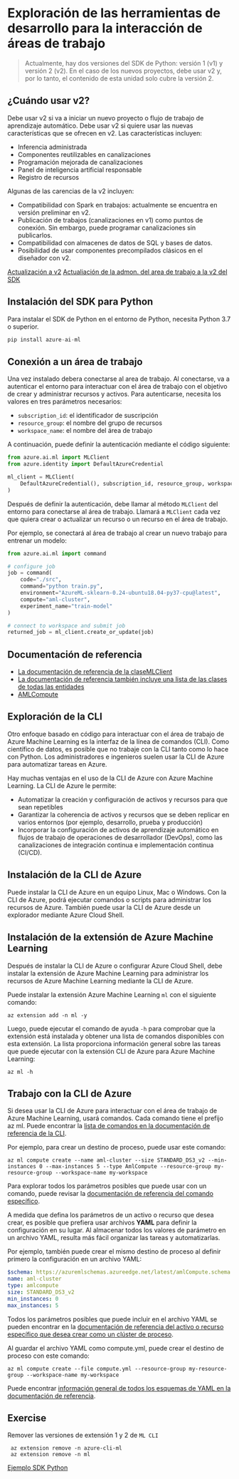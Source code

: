 # Exploración de las herramientas de desarrollo para la interacción de áreas de trabajo

> Actualmente, hay dos versiones del SDK de Python: versión 1 (v1) y versión 2 (v2). En el caso de los nuevos proyectos, debe usar v2 y, por lo tanto, el contenido de esta unidad solo cubre la versión 2.

## ¿Cuándo usar v2?

Debe usar v2 si va a iniciar un nuevo proyecto o flujo de trabajo de aprendizaje automático. Debe usar v2 si quiere usar las nuevas características que se ofrecen en v2. Las características incluyen:

- Inferencia administrada
- Componentes reutilizables en canalizaciones
- Programación mejorada de canalizaciones
- Panel de inteligencia artificial responsable
- Registro de recursos

Algunas de las carencias de la v2 incluyen:

- Compatibilidad con Spark en trabajos: actualmente se encuentra en versión preliminar en v2.
- Publicación de trabajos (canalizaciones en v1) como puntos de conexión. Sin embargo, puede programar canalizaciones sin publicarlos.
- Compatibilidad con almacenes de datos de SQL y bases de datos.
- Posibilidad de usar componentes precompilados clásicos en el diseñador con v2.

[Actualización a v2](https://learn.microsoft.com/es-es/azure/machine-learning/how-to-migrate-from-v1?view=azureml-api-2)
[Actualiación de la admon. del area de trabajo a la v2 del SDK](https://learn.microsoft.com/es-es/azure/machine-learning/migrate-to-v2-resource-workspace?view=azureml-api-2)

## Instalación del SDK para Python

Para instalar el SDK de Python en el entorno de Python, necesita Python 3.7 o superior.

```Python
pip install azure-ai-ml
```

## Conexión a un área de trabajo

Una vez instalado debera conectarse al area de trabajo. Al conectarse, va a autenticar el entorno para interactuar con el área de trabajo con el objetivo de crear y administrar recursos y activos.
Para autenticarse, necesita los valores en tres parámetros necesarios:

- `subscription_id`: el identificador de suscripción
- `resource_group`: el nombre del grupo de recursos
- `workspace_name`: el nombre del área de trabajo

A continuación, puede definir la autenticación mediante el código siguiente:

```Python
from azure.ai.ml import MLClient
from azure.identity import DefaultAzureCredential

ml_client = MLClient(
    DefaultAzureCredential(), subscription_id, resource_group, workspace
)
```

Después de definir la autenticación, debe llamar al método `MLClient` del entorno para conectarse al área de trabajo. Llamará a `MLClient` cada vez que quiera crear o actualizar un recurso o un recurso en el área de trabajo.

Por ejemplo, se conectará al área de trabajo al crear un nuevo trabajo para entrenar un modelo:

```Python
from azure.ai.ml import command

# configure job
job = command(
    code="./src",
    command="python train.py",
    environment="AzureML-sklearn-0.24-ubuntu18.04-py37-cpu@latest",
    compute="aml-cluster",
    experiment_name="train-model"
)

# connect to workspace and submit job
returned_job = ml_client.create_or_update(job)
```

## Documentación de referencia

- [La documentación de referencia de la claseMLClient](https://learn.microsoft.com/es-es/python/api/azure-ai-ml/azure.ai.ml.mlclient?view=azure-python)
- [La documentación de referencia también incluye una lista de las clases de todas las entidades](https://learn.microsoft.com/es-es/python/api/azure-ai-ml/azure.ai.ml.entities?view=azure-python)
- [AMLCompute](https://learn.microsoft.com/es-es/python/api/azure-ai-ml/azure.ai.ml.entities.amlcompute?view=azure-python)

## Exploración de la CLI

Otro enfoque basado en código para interactuar con el área de trabajo de Azure Machine Learning es la interfaz de la línea de comandos (CLI). Como científico de datos, es posible que no trabaje con la CLI tanto como lo hace con Python. Los administradores e ingenieros suelen usar la CLI de Azure para automatizar tareas en Azure.

Hay muchas ventajas en el uso de la CLI de Azure con Azure Machine Learning. La CLI de Azure le permite:

- Automatizar la creación y configuración de activos y recursos para que sean repetibles
- Garantizar la coherencia de activos y recursos que se deben replicar en varios entornos (por ejemplo, desarrollo, prueba y producción)
- Incorporar la configuración de activos de aprendizaje automático en flujos de trabajo de operaciones de desarrollador (DevOps), como las canalizaciones de integración continua e implementación continua (CI/CD).

## Instalación de la CLI de Azure

Puede instalar la CLI de Azure en un equipo Linux, Mac o Windows. Con la CLI de Azure, podrá ejecutar comandos o scripts para administrar los recursos de Azure. También puede usar la CLI de Azure desde un explorador mediante Azure Cloud Shell.

## Instalación de la extensión de Azure Machine Learning

Después de instalar la CLI de Azure o configurar Azure Cloud Shell, debe instalar la extensión de Azure Machine Learning para administrar los recursos de Azure Machine Learning mediante la CLI de Azure.

Puede instalar la extensión Azure Machine Learning `ml` con el siguiente comando:

```Azure CLI
az extension add -n ml -y
```

Luego, puede ejecutar el comando de ayuda `-h` para comprobar que la extensión está instalada y obtener una lista de comandos disponibles con esta extensión. La lista proporciona información general sobre las tareas que puede ejecutar con la extensión CLI de Azure para Azure Machine Learning:

```Azure CLI
az ml -h
```

## Trabajo con la CLI de Azure

Si desea usar la CLI de Azure para interactuar con el área de trabajo de Azure Machine Learning, usará comandos. Cada comando tiene el prefijo az ml. Puede encontrar la [lista de comandos en la documentación de referencia de la CLI](https://learn.microsoft.com/es-es/cli/azure/ml?view=azure-cli-latest).

Por ejemplo, para crear un destino de proceso, puede usar este comando:

```Azure CLI
az ml compute create --name aml-cluster --size STANDARD_DS3_v2 --min-instances 0 --max-instances 5 --type AmlCompute --resource-group my-resource-group --workspace-name my-workspace
```

Para explorar todos los parámetros posibles que puede usar con un comando, puede revisar la [documentación de referencia del comando específico](https://learn.microsoft.com/es-es/cli/azure/ml/compute?view=azure-cli-latest).

A medida que defina los parámetros de un activo o recurso que desea crear, es posible que prefiera usar archivos **YAML** para definir la configuración en su lugar. Al almacenar todos los valores de parámetro en un archivo YAML, resulta más fácil organizar las tareas y automatizarlas.

Por ejemplo, también puede crear el mismo destino de proceso al definir primero la configuración en un archivo YAML:

```yml
$schema: https://azuremlschemas.azureedge.net/latest/amlCompute.schema.json
name: aml-cluster
type: amlcompute
size: STANDARD_DS3_v2
min_instances: 0
max_instances: 5
```

Todos los parámetros posibles que puede incluir en el archivo YAML se pueden encontrar en la [documentación de referencia del activo o recurso específico que desea crear como un clúster de proceso](https://learn.microsoft.com/es-es/azure/machine-learning/reference-yaml-compute-aml?view=azureml-api-2).

Al guardar el archivo YAML como compute.yml, puede crear el destino de proceso con este comando:

```Azure CLI
az ml compute create --file compute.yml --resource-group my-resource-group --workspace-name my-workspace
```

Puede encontrar [información general de todos los esquemas de YAML en la documentación de referencia](https://learn.microsoft.com/es-es/azure/machine-learning/reference-yaml-overview?view=azureml-api-2).

## Exercise

Remover las versiones de extensión 1 y 2 de `ML CLI`

```Azure Cloud Shell
 az extension remove -n azure-cli-ml
 az extension remove -n ml
```

[Ejemplo SDK Python](https://github.com/MicrosoftLearning/mslearn-azure-ml/blob/main/Labs/02/Run%20training%20script.ipynb)
